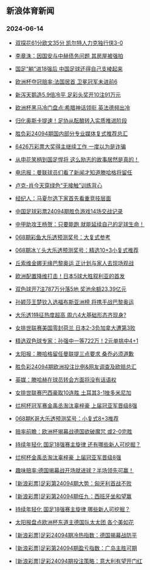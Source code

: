 ## 新浪体育新闻 
### 2024-06-14

+ [双探花61分欧文35分 凯尔特人力克独行侠3-0](https://sports.sina.com.cn/basketball/nba/2024-06-13/doc-inayqfsf6722363.shtml)

+ [李章洙：因国安与中赫债务问题 其房屋被强拍](https://sports.sina.com.cn/china/2024-06-13/doc-inaypzki6828367.shtml)

+ [国足“躺”进18强后 中国足球还得自己支棱起来](https://sports.sina.com.cn/china/2024-06-13/doc-inaypzki6838291.shtml)

+ [欧洲杯夺冠赔率:法国居首 卫冕冠军未进前6](https://sports.sina.com.cn/l/2024-06-13/doc-inaypvak2486237.shtml)

+ [新泻天鹅造5.9倍冷平 足彩头奖开10注91万元](https://sports.sina.com.cn/l/2024-06-13/doc-inaypvam6866210.shtml)

+ [欧洲杯黑马冷门盘点:希腊神话领衔 英法德频出冷](https://sports.sina.com.cn/l/2024-06-13/doc-inaypvam6875111.shtml)

+ [归化奥斯卡提速！足协从酝酿转入实质推进阶段](https://sports.sina.com.cn/china/2024-06-13/doc-inaypzki6813305.shtml)

+ [胜负彩24094期国内部分专业媒体复式推荐总汇](https://sports.sina.com.cn/l/2024-06-13/doc-inaypzki6804091.shtml)

+ [6426万彩票大奖得主继续工作 一度以为是诈骗](https://sports.sina.com.cn/l/2024-06-13/doc-inaypvak2476490.shtml)

+ [从申花笑柄到国足悍将 这么励志的故事居然是真的！](https://sports.sina.com.cn/china/2024-06-13/doc-inaypzkh2453309.shtml)

+ [电讯报：曼联球员们看了新闻才知道滕哈格将留任](https://sports.sina.com.cn/g/2024-06-13/doc-inaypeet7146225.shtml)

+ [卢克-肖今天穿绿色“无接触”训练背心](https://sports.sina.com.cn/g/2024-06-13/doc-inaypeet7145972.shtml)

+ [经纪人：马夏尔选下家首先看重竞技层面](https://sports.sina.com.cn/g/2024-06-13/doc-inaypees2764514.shtml)

+ [中国足球彩票24094期胜负游戏14场交战记录](https://sports.sina.com.cn/l/2024-06-13/doc-inaypzkh2399623.shtml)

+ [中甲助攻王杨贺：只要能跑 就能延续自己的足球生命！](https://sports.sina.com.cn/china/2024-06-13/doc-inayqmyc6666725.shtml)

+ [068期彩鱼大乐透预测奖号：大复式参考](https://sports.sina.com.cn/l/2024-06-13/doc-inayqfsn9470309.shtml)

+ [068期冰丫头大乐透预测奖号：精选10+3小复式推荐](https://sports.sina.com.cn/l/2024-06-13/doc-inayqfsf6743214.shtml)

+ [丘索维金娜无缘巴黎奥运 正计划与家人去现场观战](https://sports.sina.com.cn/others/ticao/2024-06-13/doc-inayqshh9316479.shtml)

+ [欧洲配置降维打击！日本5球大胜叙利亚的首发](https://sports.sina.com.cn/g/2024-06-13/doc-inaypees2760956.shtml)

+ [双色球开7注787万分落5地 奖池余额23.39亿元](https://sports.sina.com.cn/l/2024-06-13/doc-inayrawa9187010.shtml)

+ [孙颖莎王楚钦入选福布斯亚洲榜 将携手战巴黎奥运](https://sports.sina.com.cn/others/pingpang/2024-06-13/doc-inayqwpx6501136.shtml)

+ [大乐透1特征热度超高 周六4大基础形态齐现身?](https://sports.sina.com.cn/l/2024-06-13/doc-inayqsfz6587642.shtml)

+ [女排世联赛美国零封荷兰 日本2-3负加拿大遭第3败](https://sports.sina.com.cn/others/volleyball/2024-06-13/doc-inayrawa9170129.shtml)

+ [精选双色球专家：孙强中一等722万！2元单挑中4+1](https://sports.sina.com.cn/l/2024-06-13/doc-inayqfsn9457866.shtml)

+ [太阳报：滕哈格留任曼联提三点要求 桑乔必须道歉](https://sports.sina.com.cn/g/pl/2024-06-13/doc-inayqmyk9415726.shtml)

+ [胜负彩24094期欧洲投注比例&网友调查及欧赔总汇](https://sports.sina.com.cn/l/2024-06-13/doc-inaypzki6782503.shtml)

+ [英媒：滕哈赫在球员转会方面将没有话语权](https://sports.sina.com.cn/g/2024-06-13/doc-inaypeet7146916.shtml)

+ [女排世联赛巴西豪取10连胜 土耳其3-1挫多米尼加](https://sports.sina.com.cn/others/volleyball/2024-06-13/doc-inayricy9071002.shtml)

+ [烂柯杯冠军赛金禹丞淘汰辜梓豪 上届冠亚军晋级8强](https://sports.sina.com.cn/go/2024-06-13/doc-inayqsfz6627124.shtml)

+ [068期K哥大乐透预测奖号：小复式8+3推荐](https://sports.sina.com.cn/l/2024-06-13/doc-inayqfsn9469717.shtml)

+ [赔率前瞻：欧洲杯揭幕战德国欲破魔咒 或2-0完胜](https://sports.sina.com.cn/l/2024-06-14/doc-inayseii5972781.shtml)

+ [持续年轻化 国足18强赛主旋律 还有哪些新人可挖掘？](https://sports.sina.com.cn/china/2024-06-13/doc-inayqmyc6665811.shtml)

+ [烂柯杯金禹丞淘汰辜梓豪 上届冠亚军晋级8强](https://sports.sina.com.cn/go/2024-06-13/doc-inayqsfz6627124.shtml)

+ [趣味赔率:德国揭幕战开场就进球？半场领先可赢！](https://sports.sina.com.cn/l/2024-06-14/doc-inayseiq8705344.shtml)

+ [[新浪彩票]足彩第24094期大势：匈牙利首战不败](https://sports.sina.com.cn/l/2024-06-14/doc-inayseii5990629.shtml)

+ [[新浪彩票]足彩第24094期任九：西班牙坐和望赢](https://sports.sina.com.cn/l/2024-06-14/doc-inayseii5992463.shtml)

+ [持续年轻化 国足18强赛主旋律 哪些新人可挖掘？](https://sports.sina.com.cn/china/2024-06-13/doc-inayqmyc6665811.shtml)

+ [太阳报盘点欧洲杯东道主德国队太太团 各个美如花](https://sports.sina.com.cn/global/germany/2024-06-14/doc-inayskrn8662506.shtml)

+ [[新浪彩票]足彩24094期冷热指数：德国揭幕战防平](https://sports.sina.com.cn/l/2024-06-14/doc-inayseii5994443.shtml)

+ [[新浪彩票]足彩第24094期盈亏指数：广岛主胜可期](https://sports.sina.com.cn/l/2024-06-14/doc-inayseii5993344.shtml)

+ [[新浪彩票]足彩24094期投注策略：意大利有望开门红](https://sports.sina.com.cn/l/2024-06-14/doc-inayseiq8720664.shtml)

